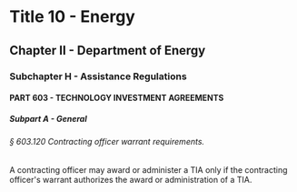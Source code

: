
# Title 10 - Energy
## Chapter II - Department of Energy
### Subchapter H - Assistance Regulations
#### PART 603 - TECHNOLOGY INVESTMENT AGREEMENTS
##### Subpart A - General
###### § 603.120 Contracting officer warrant requirements.

A contracting officer may award or administer a TIA only if the contracting officer's warrant authorizes the award or administration of a TIA.
